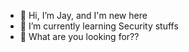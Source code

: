 - 👋 Hi, I’m Jay, and I'm new here
- 🌱 I’m currently learning Security stuffs
- 👀 What are you looking for??

